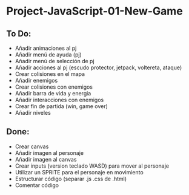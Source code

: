 # Project-JavaScript-01-New-Game

## To Do:

- Añadir animaciones al pj
- Añadir menú de ayuda (pj)
- Añadir menú de selección de pj
- Añadir acciones al pj (escudo protector, jetpack, voltereta, ataque)
- Crear colisiones en el mapa
- Añadir enemigos
- Crear colisiones con enemigos
- Añadir barra de vida y energia
- Añadir interacciones con enemigos
- Crear fin de partida (win, game over)
- Añadir niveles

## Done:

- Crear canvas
- Añadir imagen al personaje
- Añadir imagen al canvas
- Crear inputs (version teclado WASD) para mover al personaje
- Utilizar un SPRITE para el personaje en movimiento
- Estructurar código (separar .js .css de .html)
- Comentar código
